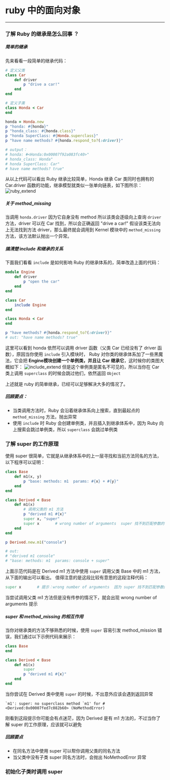 # ruby 中的面向对象
---

### 了解 Ruby 的继承是怎么回事 ？
##### 简单的继承
先来看看一段简单的继承代码：
```ruby
# 定义父类
class Car
    def driver
        p "drive a car!"
    end
end

# 定义子类
class Honda < Car
end

honda = Honda.new
p "honda: #{honda}" 
p "honda_class: #{honda.class}"
p "honda SuperClass: #{Honda.superclass}"
p "have name methods? #{honda.respond_to?(:driver)}"

# output：
# honda: #<Honda:0x00007f92a083fc40>"
# honda_class: Honda"
# honda SuperClass: Car"
# have name methods? true"
```
从以上代码可以看出 Ruby 继承比较简单，Honda 继承 Car 类同时也拥有的 Car.driver 函数的功能，继承模型就类似一张单向链表，如下图所示：
![ruby_extend](https://pcloud-1258173945.cos.ap-guangzhou.myqcloud.com/uPic/u9FVuY.png)

##### 关于 method_missing

当调用 `honda.driver` 因为它自身没有 method 所以该类会逐级向上查询 `driver` 方法，driver 可以在 Car 找到，所以会正确返回 "drive a car!"
假设该类无法向上无法找到方法 driver，那么最终就会调用到 Kernel 模块中的 `method_missing` 方法，该方法默认抛出一个异常。

##### 搞清楚 include 和继承的关系
下面我们看看 `include` 是如何影响 Ruby 的继承体系的，简单改造上面的代码：
```ruby
module Engine
    def driver
        p "open the car"
    end
end

class Car
    include Engine
end

class Honda < Car
end

p "have methods? #{honda.respond_to?(:driver)}"
# out: "have name methods? true"
```
这里可以看到 honda 依然可以调用 driver 函数（父类 Car 已经没有了 driver 函数），原因当你使用 `include` 引入模块时， Ruby 对你类的继承体系加了一些黑魔法，它会把 **Engine模块创建一个单例类，并且让 Car 继承它**，这时候你的类图大概如下：
![include_extend](https://pcloud-1258173945.cos.ap-guangzhou.myqcloud.com/uPic/D22aTK.png)
但是这个单例类是匿名不可见的，所以当你在 Car 类上调用 `superclass` 的时候会跳过他们，依然返回 `Object` 

上述就是 ruby 的简单继承，已经可以足够解决大多的情况了。
##### 回顾要点：
* 当类调用方法时，Ruby 会沿着继承体系向上搜索，直到最起点的 `method_missing` 方法，抛出异常
* 使用 `include` 时 Ruby 会创建单例类，并且插入到继承体系中，因为 Ruby 向上搜索会跳过单例类，所以 `superclass` 会跳过单例类

### 了解 super 的工作原理

使用 super 很简单，它就是从继承体系中的上一层寻找和当前方法同名的方法，以下程序可以证明：
```ruby
class Base
    def m1(x, y)
        p "base: methods: m1  params: #{x} + #{y}"
    end
end

class Derived < Base 
    def m1(x)
        # 调用父类的 m1 方法
        p "derived m1 #{x}"
        super x, "super"
        super x       # wrong number of arguments  super 找不到匹配参数的 m1 方法
    end
end

p Derived.new.m1("console")

# out:
# "derived m1 console"
# "base: methods: m1  params: console + super"
```
上面示范代码是在 Derived m1 方法中使用 `super` 调用父类 Base 中的 m1 方法，从下面的输出可以看出。
值得注意的是这段比较有意思的这段注释代码：
```ruby
super x       # 提示：wrong number of arguments  因为 super 找不到匹配参数的 m1 方法
```
当尝试调用父类 m1 方法但是没有传参的情况下，就会出现 wrong number of arguments 提示

##### super 和 method_missing 的相互作用

当你对继承类的方法不够熟悉的时候，使用 `super` 容易引发 method_mission 错误，我们通过以下示例代码来展示：
```ruby
class Base
end

class Derived < Base 
    def m1(x)
        super
        p "derived m1 #{x}"
    end
end
```
当你尝试在 Derived 类中使用 `super` 的时候，不出意外应该会遇到返回异常
```shell
`m1': super: no superclass method `m1' for #<Derived:0x00007fed7c082b60> (NoMethodError)
```
刚看到这段提示你可能会有点迷茫，因为 Derived 是有 m1 方法的，不过当你了解 super 的工作原理，应该就可以避免

##### 回顾要点
* 在同名方法中使用 super 可以帮你调用父类的同名方法
* 当父类中没有子类 super 同名方法时，会抛出 NoMethodError 异常

### 初始化子类时调用 super 